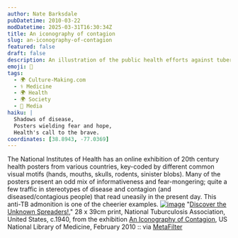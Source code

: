 ```yaml
---
author: Nate Barksdale
pubDatetime: 2010-03-22
modDatetime: 2025-03-31T16:30:34Z
title: An iconography of contagion
slug: an-iconography-of-contagion
featured: false
draft: false
description: An illustration of the public health efforts against tuberculosis, depicting the balance between awareness and fear in disease prevention. "Discover the Unknown Spreaders!"
emoji: 🦠
tags:
  - 🌍 Culture-Making.com
  - ⚕️ Medicine
  - 🌍 Health
  - 🌍 Society
  - 📰 Media
haiku: |
  Shadows of disease,  
  Posters wielding fear and hope,  
  Health's call to the brave.
coordinates: [38.8943, -77.0369]
---
```


The National Institutes of Health has an online exhibition of 20th century health posters from various countries, key-coded by different common visual motifs (hands, mouths, skulls, rodents, sinister blobs). Many of the posters present an odd mix of informativeness and fear-mongering; quite a few traffic in stereotypes of disease and contagion (and diseased/contagious people) that read uneasily in the present day. This anti-TB admonition is one of the cheerier examples. [![image](http://culture-making.com/media/endangersyou.jpg)](http://www.nlm.nih.gov/exhibition/iconographyofcontagion/posters1.html)
"[Discover the Unknown Spreaders!](https://www.google.com/search?q=%22Discover%20the%20Unknown%20Spreaders%21%22%20nlm.nih.gov)," 28 x 39cm print, National Tuburculosis Association, United States, c.1940, from the exhibition [An Iconography of Contagion](http://www.nlm.nih.gov/exhibition/iconographyofcontagion/posters1.html), US National Library of Medicine, February 2010 :: via [MetaFilter](http://www.metafilter.com/89637/Iconography-of-Contagion)
